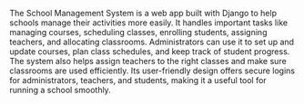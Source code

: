 The School Management System is a web app built with Django to help schools manage their activities more easily. It handles important tasks like managing courses, scheduling classes, enrolling students, assigning teachers, and allocating classrooms. Administrators can use it to set up and update courses, plan class schedules, and keep track of student progress. The system also helps assign teachers to the right classes and make sure classrooms are used efficiently. Its user-friendly design offers secure logins for administrators, teachers, and students, making it a useful tool for running a school smoothly.
